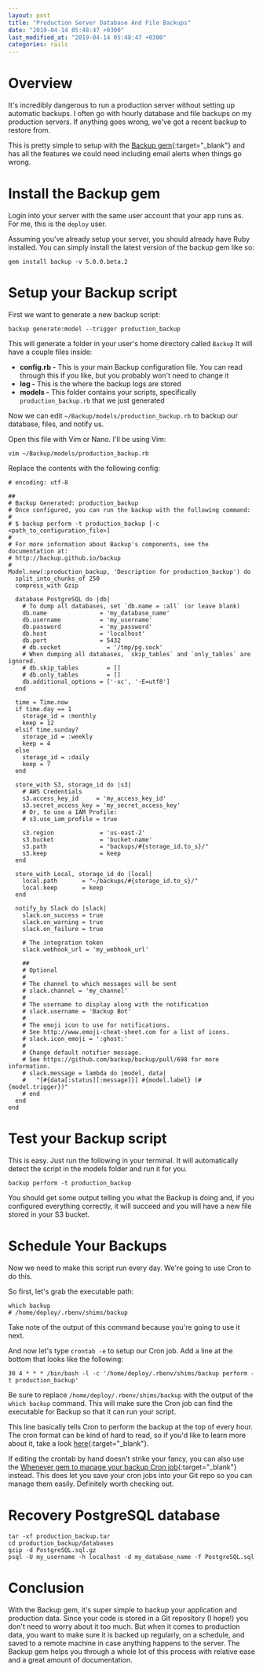 ```yaml
---
layout: post
title: "Production Server Database And File Backups"
date: "2019-04-14 05:48:47 +0300"
last_modified_at: "2019-04-14 05:48:47 +0300"
categories: rails
---
```


# Overview

It's incredibly dangerous to run a production server without setting up automatic backups.
I often go with hourly database and file backups on my production servers.
If anything goes wrong, we've got a recent backup to restore from. 

This is pretty simple to setup with the [Backup gem][backup-gem]{:target="_blank"} and has all the features we could need
including email alerts when things go wrong.

# Install the Backup gem

Login into your server with the same user account that your app runs as. For me, this is the `deploy` user.

Assuming you've already setup your server, you should already have Ruby installed.
You can simply install the latest version of the backup gem like so:

```
gem install backup -v 5.0.0.beta.2
```

# Setup your Backup script

First we want to generate a new backup script:

```
backup generate:model --trigger production_backup
```

This will generate a folder in your user's home directory called `Backup` It will have a couple files inside:


* **config.rb -** This is your main Backup configuration file. You can read through this if you like, but you probably won't need to change it
* **log -** This is the where the backup logs are stored
* **models -** This folder contains your scripts, specifically `production_backup.rb` that we just generated

Now we can edit `~/Backup/models/production_backup.rb` to backup our database, files, and notify us.

Open this file with Vim or Nano. I'll be using Vim:

```
vim ~/Backup/models/production_backup.rb
```

Replace the contents with the following config:

```
# encoding: utf-8

##
# Backup Generated: production_backup
# Once configured, you can run the backup with the following command:
#
# $ backup perform -t production_backup [-c <path_to_configuration_file>]
#
# For more information about Backup's components, see the documentation at:
# http://backup.github.io/backup
#
Model.new(:production_backup, 'Description for production_backup') do
  split_into_chunks_of 250
  compress_with Gzip

  database PostgreSQL do |db|
    # To dump all databases, set `db.name = :all` (or leave blank)
    db.name               = 'my_database_name'
    db.username           = 'my_username'
    db.password           = 'my_password'
    db.host               = 'localhost'
    db.port               = 5432
    # db.socket             = '/tmp/pg.sock'
    # When dumping all databases, `skip_tables` and `only_tables` are ignored.
    # db.skip_tables        = []
    # db.only_tables        = []
    db.additional_options = ['-xc', '-E=utf8']
  end

  time = Time.now
  if time.day == 1
    storage_id = :monthly
    keep = 12
  elsif time.sunday?
    storage_id = :weekly
    keep = 4
  else
    storage_id = :daily
    keep = 7
  end

  store_with S3, storage_id do |s3|
    # AWS Credentials
    s3.access_key_id     = 'my_access_key_id'
    s3.secret_access_key = 'my_secret_access_key'
    # Or, to use a IAM Profile:
    # s3.use_iam_profile = true

    s3.region             = 'us-east-2'
    s3.bucket             = 'bucket-name'
    s3.path               = "backups/#{storage_id.to_s}/"
    s3.keep               = keep
  end

  store_with Local, storage_id do |local|
    local.path       = "~/backups/#{storage_id.to_s}/"
    local.keep       = keep
  end

  notify_by Slack do |slack|
    slack.on_success = true
    slack.on_warning = true
    slack.on_failure = true

    # The integration token
    slack.webhook_url = 'my_webhook_url'

    ##
    # Optional
    #
    # The channel to which messages will be sent
    # slack.channel = 'my_channel'
    #
    # The username to display along with the notification
    # slack.username = 'Backup Bot'
    #
    # The emoji icon to use for notifications.
    # See http://www.emoji-cheat-sheet.com for a list of icons.
    # slack.icon_emoji = ':ghost:'
    #
    # Change default notifier message.
    # See https://github.com/backup/backup/pull/698 for more information.
    # slack.message = lambda do |model, data|
    #   "[#{data[:status][:message]}] #{model.label} (#{model.trigger})"
    # end
  end
end
```

# Test your Backup script

This is easy. Just run the following in your terminal. It will automatically detect the script in the models folder and run it for you.

```
backup perform -t production_backup
```

You should get some output telling you what the Backup is doing and, if you configured everything correctly,
it will succeed and you will have a new file stored in your S3 bucket.

# Schedule Your Backups

Now we need to make this script run every day. We're going to use Cron to do this.

So first, let's grab the executable path:

```
which backup
# /home/deploy/.rbenv/shims/backup
```

Take note of the output of this command because you're going to use it next.

And now let's type `crontab -e` to setup our Cron job. Add a line at the bottom that looks like the following:

```
30 4 * * * /bin/bash -l -c '/home/deploy/.rbenv/shims/backup perform -t production_backup'
```

Be sure to replace `/home/deploy/.rbenv/shims/backup` with the output of the `which backup` command.
This will make sure the Cron job can find the executable for Backup so that it can run your script.

This line basically tells Cron to perform the backup at the top of every hour. The cron format can be kind of hard to read,
so if you'd like to learn more about it, take a look [here][wiki-cron]{:target="_blank"}.

If editing the crontab by hand doesn't strike your fancy, you can also use
the [Whenever gem to manage your backup Cron job][scheduling-backups]{:target="_blank"} instead.
This does let you save your cron jobs into your Git repo so you can manage them easily. Definitely worth checking out.

# Recovery PostgreSQL database

```
tar -xf production_backup.tar
cd production_backup/databases
gzip -d PostgreSQL.sql.gz
psql -U my_username -h localhost -d my_database_name -f PostgreSQL.sql
```

# Conclusion

With the Backup gem, it's super simple to backup your application and production data. Since your code is stored
in a Git repository (I hope!) you don't need to worry about it too much. But when it comes to production data,
you want to make sure it is backed up regularly, on a schedule, and saved to a remote machine in case anything
happens to the server. The Backup gem helps you through a whole lot of this process with relative ease and a great
amount of documentation.

[backup-gem]: http://backup.github.io/backup/v4/
[wiki-cron]: https://en.wikipedia.org/wiki/Cron
[scheduling-backups]: http://backup.github.io/backup/v4/scheduling-backups/
